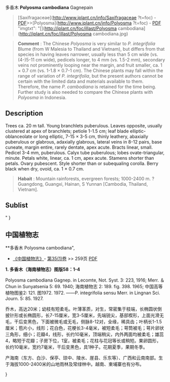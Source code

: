 多香木 **Polyosma cambodiana** Gagnepain

> [Saxifragaceae](http://www.iplant.cn/info/Saxifragaceae ?t=foc) - [PDF](http://iplant.cn/foc/pdf/Saxifragaceae.pdf)>>[Polyosma](http://www.iplant.cn/info/Polyosma ?t=foc) - [PDF](http://www.iplant.cn/foc/pdf/Polyosma.pdf)
  "imgtxt": "[](http://iplant.cn/foc/illast/Polyosma cambodiana](http://iplant.cn/foc/illast/Polyosma cambodiana.jpg)

> **Comment** : 
> The Chinese *Polyosma* is very similar to *P. integrifolia* Blume (from W Malesia to Thailand and Vietnam), but differs from that species in having leaves narrower, usually less than 5 cm wide (vs. (4-)5-11 cm wide), pedicels longer, to 4 mm (vs. 1.5-2 mm), secondary veins not prominently looping near the margin, and fruit smaller, ca. 1 × 0.7 cm (vs. 1-1.8 × 0.7-1 cm). The Chinese plants may fall within the range of variation of *P. integrifolia*, but the present authors cannot be certain with the limited data and materials available to them. Therefore, the name *P. cambodiana* is retained for the time being. Further study is also needed to compare the Chinese plants with *Polyosma* in Indonesia.

## Description

Trees ca. 20 m tall. Young branchlets puberulous. Leaves opposite, usually clustered at apex of branchlets; petiole 1-1.5 cm; leaf blade elliptic-oblanceolate or long elliptic, 7-15 × 3-5 cm, thinly leathery, abaxially puberulous or glabrous, adaxially glabrous, lateral veins in 8-12 pairs, base cuneate, margin entire, rarely dentate, apex acute. Bracts linear, small. Pedicel 3-4 mm, puberulous. Calyx tube puberulous; lobes ovate-triangular, minute. Petals white, linear, ca. 1 cm, apex acute. Stamens shorter than petals. Ovary pubescent. Style shorter than or subequaling corolla. Berry black when dry, ovoid, ca. 1 × 0.7 cm.

> **Habait** : 
> Mountain rainforests, evergreen forests; 1000-2400 m. ?Guangdong, Guangxi, Hainan, S Yunnan [Cambodia, Thailand, Vietnam].

## Sublist
"
}
## 中国植物志

**多香木 Polyosma cambodiana",

* [《中国植物志》](http://www.iplant.cn/frps)- [第35(1)卷](http://www.iplant.cn/frps/vol/35(1)) >> 259页 [PDF](http://www.iplant.cn/frps/pdf/35(1)/259.PDF)

**1. 多香木（海南植物志）图版58：1-4**

Polyosma cambodiana Gagnep. in Lecomte, Not. Syst. 3: 223, 1916; Merr. ＆ Chun in Sunyatsenia 5: 69. 1940; 海南植物志 2: 189. fig. 398. 1965; 中国高等植物图鉴2: 121. 图1972. 1972. ——P. integrifolia sensu Merr. in Lingnan Sci. Journ. 5: 85. 1927.

乔木，高达20米；幼枝有短柔毛。叶薄革质，对生，常密集于枝端，长椭圆状倒披针形或长椭圆形，长7-15厘米，宽3-5厘米，先端锐尖，基部楔形，上面光滑无毛，干后变黑色，下面被微毛或无毛，侧脉8-12对，全缘，稀具齿；叶柄长1-1.5厘米；苞片小，线形；花白色，花梗长3-4毫米，被短柔毛；萼筒被毛；萼片卵状三角形，细小；花瓣4，线形，长约10毫米，顶端稍尖，内外两面均被柔毛；雄蕊4，略短于花瓣；子房下位，1室，被柔毛；花柱与花冠等长或稍短。果卵圆形，长约10毫米，宽约7毫米，干后变黑色，具1种子。花期夏季，果期冬季。

产海南（东方、白沙、保亭、琼中、陵水、崖县、乐东等）、广西和云南南部。生于海拔1000-2400米的山地雨林及常绿林中。越南、柬埔寨也有分布。

}